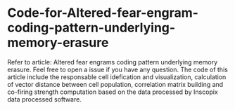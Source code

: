 # Code-for-Altered-fear-engram-coding-pattern-underlying-memory-erasure
Refer to  article:  Altered fear engrams coding pattern underlying memory erasure.   Feel free to open a issue if you have any question.
The code of this article include the responsable cell idefication and visualization, calculation of vector distance between cell population, correlation matrix building and co-firing strength computation based on the data processed by Inscopix data processed software.
